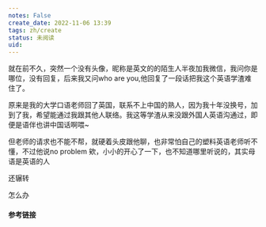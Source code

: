 ```yaml
---
notes: False
create_date: 2022-11-06 13:39
tags: zh/create
status: 未阅读 
uid: 
---
```


就在前不久，突然一个没有头像，昵称是英文的的陌生人半夜加我微信，我问你是哪位，没有回复，后来我又问who are you,他回复了一段话把我这个英语学渣难住了。


原来是我的大学口语老师回了英国，联系不上中国的熟人，因为我十年没换号，加到了我，希望能通过我跟其他人联络。我这等学渣从来没跟外国人英语沟通过，即便是语伴也讲中国话啊喂~

但老师的请求也不能不帮，就硬着头皮跟他聊，也非常怕自己的塑料英语老师听不懂，不过他说no problem 欸，小小的开心了一下，也不知道哪里听说的，其实母语是英语的人

还辗转

怎么办


#### 参考链接

